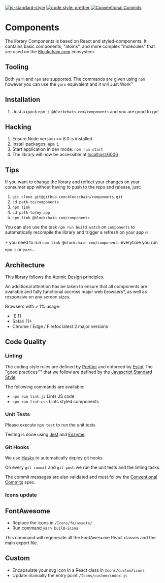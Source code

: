 [![js-standard-style](https://img.shields.io/badge/code%20style-standard-brightgreen.svg)](http://standardjs.com)
[![code style: prettier](https://img.shields.io/badge/code_style-prettier-ff69b4.svg?style=flat-square)](https://github.com/prettier/prettier)
[![Conventional Commits](https://img.shields.io/badge/Conventional%20Commits-1.0.0-green.svg)](https://conventionalcommits.org)

# Components
The library Components is based on React and styled-components. It contains basic components, "atoms", and more complex "molecules" that are used on the [Blockchain.com](https://www.blockchain.com) ecosystem.

## Tooling
Both `yarn` and `npm` are supported.
The commands are given using `npm` however you can use the `yarn` equivalent and it will Just Work™

## Installation
1. Just a quick `npm i @blockchain-com/components` and you are good to go!

## Hacking
1. Ensure Node version >= 8.0 is installed
2. Install packages: `npm i`
3. Start application in dev mode: `npm run start`
4. The library will now be accessible at [localhost:6006](http://localhost:6006)

## Tips
If you want to change the library and reflect your changes on your consumer app without having to push to the repo and release, just:

1. `git clone git@github.com:blockchain/components.git`
2. `cd path-to/components`
3. `npm link`
4. `cd path-to/my-app`
5. `npm link @blockchain-com/components`

You can also use the task `npm run build:watch` on `components` to automatically recompile the library and trigger a refresh on your app :fire:.

:zap: you need to run `npm link @blockchain-com/components` everytime you run `npm i` or `yarn`...

## Architecture
This library follows the [Atomic Design](http://atomicdesign.bradfrost.com/chapter-2/) principles.

An additional attention has be taken to ensure that all components are available and fully functional accross major web browsers*, as well as responsive on any screen sizes.

Browsers with > 1% usage:
* IE 11
* Safari 11+
* Chrome / Edge / Firefox latest 2 major versions

## Code Quality
### Linting
The coding style rules are defined by [Prettier](https://prettier.io/) and enforced by [Eslint](https://eslint.org)
The "good practices™" that we follow are defined by the [Javascript Standard Style](https://standardjs.com/rules.html)

The following commands are available:
 * `npm run lint:js` Lints JS code
 * `npm run lint:css` Lints styled components

### Unit Tests
Please execute `npm test` to run the unit tests

Testing is done using [Jest](https://facebook.github.io/jest/) and [Enzyme](http://airbnb.io/enzyme/).

### Git Hooks
We use [Husky](https://github.com/typicode/husky) to automatically deploy git hooks

On every `git commit` and `git push` we run the unit tests and the linting tasks.

The commit messages are also validated and must follow the [Conventional Commits](https://conventionalcommits.org/) spec.

### Icons update

## FontAwesome

* Replace the icons in `/Icons/fa/assets/`
* Run command `yarn build-icons`

This command will regenerate all the FontAwesome React classes and the main export file.

## Custom

* Encapsulate your svg icon in a React class in `Icons/custom/icons`
* Update manually the entry point `/Icons/custom/index.js`
